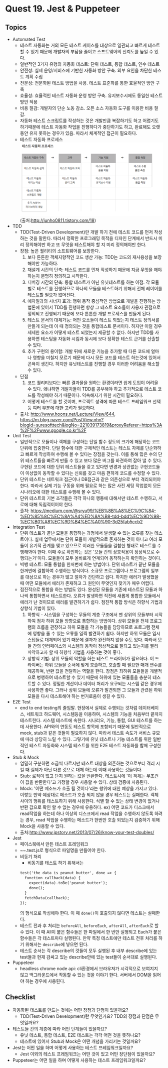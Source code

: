 # Quest 19. Jest & Puppeteer

## Topics
* Automated Test
	* 테스트 자동화는 거의 모든 테스트 케이스를 대상으로 일관되고 빠르게 테스트할 수 있기 때문에 개발자의 부담을 줄이고 스프트웨어의 신뢰도를 높일 수 있다.
  * 일반적인 3가지 유형의 자동화 테스트: 단위 테스트, 통합 테스트, 인수 테스트
  * 안전성: 실제 운영/서비스에 기반한 자동화 방안 구축. 외부 요인을 차단한 테스트 계획 수립
  * 전문성: 전문화된 테스트 방법을 사용. 테스트 표준화를 통한 효율적인 방안 구축
  * 효율성: 효율적인 테스트 자동화 운영 방안 구축. 유지보수시에도 동일한 테스트 방안 적용
  * 비용 절감: 개발자의 단순 노동 감소. 오픈 소스 자동화 도구를 이용한 비용 절감.
  * 자동화 테스트 스크립트를 작성하는 것은 개발만큼 복잡하기도 하고 어렵기도 하기때문에 테스트 자동화 작업을 진행하다가 중단하기도 하고, 완료해도 오랫동안 유지 못하는 경우가 있음. 따라서 체계적인 접근이 필요하다. 
  * 테스트 자동화 프로세스
  ![automated test process](./automated-test-process.png)  
  (출처:http://junho0811.tistory.com/18)
* TDD
  * TDD(Test-Driven Development)란 개발 하기 전에 테스트 코드를 먼저 작성하는 것을 말한다. 따라서 정확한 프로그래밍 목적을 디자인 단계에서 반드시 미리 정의해야만 하고 또 무엇을 테스트해야 할 지 미리 정의해야만 한다.
  * 장점: 높은 퀄리티의 소프트웨어를 보장한다. 
    1. 보다 튼튼한 객체지향적인 코드 생산 가능: TDD는 코드의 재사용성을 보장해야만 가능하다.
    2. 재설계 시간의 단축: 테스트 코드를 먼저 작성하기 때문에 지금 무엇을 해야 하는지 분명히 정의하고 시작한다. 
    3. 디버깅 시간의 단축: 통합 테스트가 아닌 유닛테스트를 하는 이점. 각 모듈별로 테스트를 진행하므로 하나의 모듈을 테스트하기 위해서 전체 레이어를 테스트할 필요가 없어진다.
    4. 애자일과의 시너지 효과: 행위 동작 중심적인 방법으로 개발을 진행하는 방법론에 있어서 TDD를 진행하면 항상 그 테스트 요소들이 사용자 관점으로 정의되고 진행되기 때문에 보다 튼튼한 개발 프로세스를 만들게 된다.
    5. 테스트 문서의 대체가능: 어떤 요소들이 테스트 되었는지 테스트 정의서를 만들게 되는데 이 때 정의되는 것을 통합테스트 문서이다. 하지만 이럴 경우 세세한 요소가 어떻게 테스트 되었는지 제공할 수 없다. 하지만 TDD를 사용하면 테스팅을 자동화 시킴과 동시에 보다 정확한 테스트 근거를 산출할 수 있다.
    6. 추가 구현의 용이함: 개발 뒤에 새로운 기능을 추가할 때 다른 코드에 얼마나 영향을 미칠지 모르기 때문에 다시 모든 코드를 테스트 하는것에 있어서 곤욕이 생긴다. 하지만 유닛테스트를 진행할 경우 이러한 어려움을 해소할 수 있다.
  * 단점
    1. 코드 퀄리티보다는 빠른 결과물을 원하는 환경이라면 쉽게 도입이 어려울 수 있다. 왜냐하면 개발자들이 TDD를 공부해야 하고 추가적으로 테스트 코드를 작성해야 하기 때문이다. 익숙해지기 위한 시간이 필요하다.
    2. 어떻게 테스트를 할 것이며, 프로젝트 성격에 따른 테스트 프레임워크 선택 등 여러 부분에 대한 고려가 필요하다.
  * 출처: http://www.hoons.net/Lecture/View/644, https://m.blog.naver.com/PostView.nhn?blogId=suresofttech&logNo=221039173819&proxyReferer=https%3A%2F%2Fwww.google.co.kr%2F
* Unit Test
  * 일반적으로 모듈이나 객체를 구성하는 단일 함수 정도의 크기에 해당하는 코드 단위에 집중한다. 단일 함수에 대한 구체적인 테스트는 테스트 자체를 단순화하고 빠르게 작성하여 수행해 볼 수 있다는 장점을 갖는다. 이를 통해 많은 수의 단위 테스트들을 빠르게 만들 수 있고 보다 많은 버그를 바견하여 잡아 낼 수 있다. 구현된 코드에 대한 단위 테스트들을 갖고 있다면 변경과 상관없는 구현코드들이 이상없이 동작할 수 있다는 신뢰를 갖고 마음 편하게 코드를 수정할 수 있다.
  * 단위 테스트는 네트워크 접근이나 DB접근과 같은 의존성으로 부터 격리되어야 한다. 따라서 실제 기능 구동을 위해 필요로 하는 많은 사전 세팅 작업없이 모든 시나리오에 대한 테스트를 수행해 볼 수 있다.
  * 단위 테스트의 기본 조각들은 각각 하나의 행동에 대해서만 테스트 수행하고, 서로에 대해 독립적이어야 한다.
  * 출처: https://medium.com/@sryu99/%EB%8B%A8%EC%9C%84-%ED%85%8C%EC%8A%A4%ED%8A%B8-tdd-bdd%EC%9D%98-%EC%B0%A8%EC%9D%B4%EC%A0%90-3d25fab5ccb2
* Integration Test
  * 단위 테스트가 끝난 모듈을 통합하는 과정에서 발생할 수 있는 오류를 찾는 테스트이다. 실제 업무에서는 단위 모듈이 개별적으로 존재하는 것이 아니고 여러 모듈이 유기적 관계를 맺고 있으므로 이러한 모듈들을 결합한 형태로 테스트를 수행해봐야 한다. 이때 주로 확인하는 것은 '모듈 간의 상호작용이 정상적으로 수행되는가'이다. 모듈들이 모두 올바르게 연계되어 동작하는지 확인하는 것이다.
  * 빅뱅 테스트: 모듈 통합을 한꺼번에 하는 방법이다. 단위 테스트가 끝난 모듈을 한꺼번에 결합하여 수행하는 방식이다. 소규모 프로그램이나 프로그램의 일부를 대상으로 하는 경우가 많고 절차가 간단하고 쉽다. 하지만 에러가 발생했을 때 어떤 모듈에서 에러가 존재하고 그 원인이 무엇인지 찾기가 매우 어렵다.
  * 점진적으로 통합을 하는 방법도 있다. 완성된 모듈을 기존에 테스트된 모듈과 하나씩 통합하면서 테스트한다. 오류가 발생하면 직전에 새롭게 통합한 모듈에서 에러가 난 것이므로 에러를 발견하기가 쉽다. 점진적 통합 방식은 하향식 기법과 상향식 기법이 있다.
    1. 하향식 - 시스템을 구성하는 무듈의 계층 구조에서 맨 상위의 모듈부터 시작하여 점차 하위 모듈 방향으로 통합하는 방법이다. 상위 모듈을 전체 프로그램의 흐름을 관장하고 하위 모듈을 각 기능들을 담당하므로 프로그램 전체에 영향을 줄 수 있는 오류를 일찍 발견하기 쉽다. 하지만 하위 모듈은 임시 스텁들로 대체되어 있기 때문에 결과가 완전하지 않을 수도 있다. 따라서 모듈 간의 인터페이스와 시스템의 동작이 정상적으로 잘되고 있는지를 빨리 파악하고자 할 때 하향식 기법을 사용하는 것이 좋다.
    1. 상향식 기법: 상위 모듈의 역할을 하는 테스트 드라이버가 필요하다. 이 드라이버는 하위 모듈을 순서에 맞게 호출하고, 호출할 때 필요한 매개 변수를 제공하며, 반환 값을 전달하는 역할을 한다. 장점은 최하위 모듈들을 개별적으로 병행하여 테스트할 수 있기 때문에 하위에 있는 모듈들을 충분히 테스트할 수 있다. 정밀한 계산이나 데이터 처리가 요구되는 시스템 같은 경우에 사용하면 좋다. 그러나 상위 모듈에 오류가 발견되면 그 모듈과 관련된 하위 모듈을 다시 테스트해야 하는 번거로움이 생길 수 있다.
* E2E Test
  * end to end testing의 줄임말. 현장에서 실제로 수행되는 것처럼 데이터베이스, 네트워크 하드웨어, 시스템등을 이용하여, 시스템의 기능을 처음부터 끝까지 테스트한다. 시스템 테스트에 속한다. 시나리오, 기능, 통합, GUI 테스트를 하는데 사용한다. API와의 연동도 테스트 항목에 포함되기 때문에 일반적으로 mock, stub과 같은 것들이 필요하지 않다. 따라서 테스트 속도가 서비스 규모에 따라 상당히 느릴 수 있다. 그렇기에 유닛 테스트나 기능 테스트를 위한 일반적인 테스트 자동화와 시스템 테스트를 위한 E2E 테스트 자동화를 함께 구성한다.
* Stub & Mock
  * 엄밀히 구분하면 조금씩 다르지만 테스트 대상을 의존하는 것으로부터 격리 시킬 때 실제가 아닌 다른 것으로 대체 하는데 이때 사용하는 것들이다.
  * Stub: 로직이 없고 단지 원하는 값을 반환한다. 테스트시에 '이 객체는 무조건 이 값을 반환한다'고 가정할 경우 사용할 수 있다. 상태 검증에 사용된다.
  * Mock: '어떤 메소드가 호출 될 것이다'라는 행위에 대한 예상을 가지고 있다. 이렇듯 만약 예상대로 메소드가 호출 되지 않을 경우 테스트는 실패한다. 객체 사이의 행위를 테스트하기 위해 사용한다. 식별 할 수 있는 상태 변경이 없거나 반환 값으로 확인 할 수 없는 경우에 유용하다. ex) 어떤 코드가 디스크에서 read작업을 하는데 하나 이상의 디스크에서 read 작업을 수행하지 않도록 하려는 경우, read 작업을 수행하는 메소드가 한번만 호출 되었는지 검증하기 위해 Mock을 사용할 수 있다.
  * 출처:http://www.jpstory.net/2013/07/26/know-your-test-doubles/
* Jest
  * 페이스북에서 만든 테스트 프레임워크
  * ~~.test.js로 형식으로 파일명을 만들어야 한다.
  * 비동기 처리
    * 비동기를 테스트 하기 위해서는 
    ```
    test('the data is peanut butter', done => {
      function callback(data) {
        expect(data).toBe('peanut butter');
        done();
      }
      fetchData(callback);
    });
    ```
    의 형식으로 작성해야 한다. 이 때 `done()`이 호출되지 않다면 테스트는 실패한다.
  * 테스트 전과 후 처리는 `beforeAll`, `beforeEach`, `afterAll`, `afterEach`로 할 수 있다. 이 때 All이 붙은 함수들은 한 파일에서 한 번만 실행되고 Each가 붙은 함수들은 각 테스트마다 실행된다. 만약 특정 테스트에만 테스트 전후 처리를 하기 위해서는 `describe`에 넣으면 된다.
  * 테스트 순서는 각 describe의 것들이 모두 실행된 후 내부 describe에 있는 test들과 현재 감싸고 있는 describe안에 있는 test들이 순서대로 실행된다.
* Puppeteer
  * headless chrome node api: cli환경에서 브라우저가 시각적으로 보여지지 않고 백그라운드에서 작동할 수 있는 것을 이야기 한다. 서버에서 DOM을 읽어야 하는 경우에 사용된다.
## Checklist
* 자동화된 테스트를 만드는 것에는 어떤 장점과 단점이 있을까요?
  * TDD(Test-Driven Development)란 무엇인가요? TDD의 장점과 단점은 무엇일까요?
* 테스트들 간의 계층에 따라 어떤 단계들이 있을까요?
  * 유닛 테스트, 통합 테스트, E2E 테스트는 각각 어떤 것을 뜻하나요?
  * 테스트에 있어서 Stub과 Mock은 어떤 개념을 가리키는 것일까요?
* Jest는 어떤 일을 하며 어떻게 사용하는 테스트 프레임워크일까요?
  * Jest 이외의 테스트 프레임워크는 어떤 것이 있고 어떤 장단점이 있을까요?
* Puppeteer는 어떤 일을 하며 어떻게 사용하는 테스트 프레임워크일까요?
